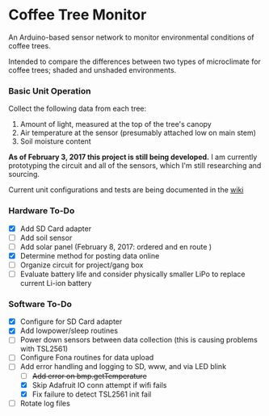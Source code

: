 # Coffee Tree Monitor
An Arduino-based sensor network to monitor environmental conditions of coffee trees.

Intended to compare the differences between two types of microclimate for coffee trees; shaded and unshaded environments. 

### Basic Unit Operation

Collect the following data from each tree:

1. Amount of light, measured at the top of the tree's canopy
2. Air temperature at the sensor (presumably attached low on main stem)
3. Soil moisture content 

**As of February 3, 2017 this project is still being developed.** I am currently prototyping the circuit and all of the sensors, which I'm still researching and sourcing.  

Current unit configurations and tests are being documented in the [wiki](https://github.com/OilSlick/coffee_tree_monitor/wiki)

### Hardware To-Do
* [x] Add SD Card adapter
* [ ] Add soil sensor
* [ ] Add solar panel (February 8, 2017: ordered and en route )
* [x] Determine method for posting data online
* [ ] Organize circuit for project/gang box
* [ ] Evaluate battery life and consider physically smaller LiPo to replace current Li-ion battery

### Software To-Do
* [x] Configure for SD Card adapter
* [x] Add lowpower/sleep routines
* [ ] Power down sensors between data collection (this is causing problems with TSL2561)
* [ ] Configure Fona routines for data upload
* [ ] Add error handling and logging to SD, www, and via LED blink
  * [ ] ~~Add error on bmp.getTemperature~~
  * [x] Skip Adafruit IO conn attempt if wifi fails
  * [x] Fix failure to detect TSL2561 init fail
* [ ] Rotate log files